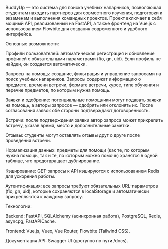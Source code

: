 ​BuddyUp — это система для поиска учебных напарников, позволяющая студентам находить партнеров для совместного изучения, подготовки к экзаменам и выполнения командных проектов. Проект включает в себя мощный API, реализованный на FastAPI, а также фронтенд на Vue.js с использованием Flowbite для создания современного и удобного интерфейса.​

Основные возможности:

Профили пользователей: автоматическая регистрация и обновление профилей с обязательными параметрами (fio, gn, uid). Если профиль не найден, он создается автоматически.​

Запросы на помощь: создание, фильтрация и управление запросами на поиск учебных напарников. Запросы содержат информацию о предмете, времени встречи, формате встречи, курсе, типе обучения и перечне предметов, по которым нужна помощь.​

Заявки и одобрение: потенциальные помощники могут подавать заявки на помощь, а авторы запросов — одобрять или отклонять их. После согласования заявок обе стороны подтверждают договоренность.​

Встречи: после подтверждения заявки автор запроса может прикрепить встречу, указав время, место и дополнительные заметки.​

Отзывы: студенты могут оставлять отзывы друг о друге после проведения встречи.​

Нормализация данных: предметы для помощи (как те, по которым нужна помощь, так и те, по которым можно помочь) хранятся в одной таблице, что предотвращает дублирование.​

Кэширование: GET-запросы к API кэшируются с использованием Redis для ускорения работы.​

Аутентификация: все запросы требуют обязательных URL-параметров (fio, gn, uid), которые сохраняются в localStorage и автоматически прикрепляются к каждому запросу.​

Технологии:

Backend: FastAPI, SQLAlchemy (асинхронная работа), PostgreSQL, Redis, asyncpg, FastAPICache.​

Frontend: Vue.js, Vuex, Vue Router, Flowbite (Tailwind CSS).​

Документация API: Swagger UI (доступно по пути /docs).
